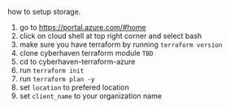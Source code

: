 how to setup storage.
1. go to https://portal.azure.com/#home
2. click on cloud shell at top right corner and select bash
3. make sure you have terraform by running `terraform version`
4. clone cyberhaven terraform module `TBD`
5. cd to cyberhaven-terraform-azure
6. run `terraform init`
7. run `terraform plan -y`
8. set `location` to prefered location
9. set `client_name` to your organization name

